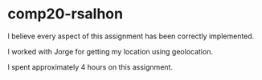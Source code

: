 # comp20-rsalhon
I believe every aspect of this assignment has been correctly implemented.

I worked with Jorge for getting my location using geolocation.

I spent approximately 4 hours on this assignment.